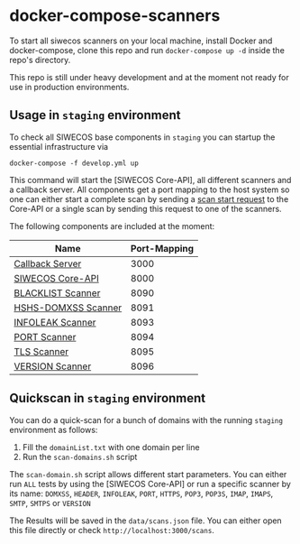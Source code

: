 # docker-compose-scanners

To start all siwecos scanners on your local machine, install Docker and docker-compose,
clone this repo and run `docker-compose up -d` inside the repo's directory.

This repo is still under heavy development and at the moment not ready for use in production environments.


## Usage in `staging` environment
To check all SIWECOS base components in `staging` you can startup the essential infrastructure via

```
docker-compose -f develop.yml up
```

This command will start the [SIWECOS Core-API], all different scanners and a callback server.
All components get a port mapping to the host system so one can either start a complete scan by sending a [scan start request](https://github.com/SIWECOS/siwecos-core-api/tree/develop#request-interface) to the Core-API or a single scan by sending this request to one of the scanners.


The following components are included at the moment:

| Name                                                                  | Port-Mapping |
| --------------------------------------------------------------------- | ------------ |
| [Callback Server](https://github.com/SIWECOS/callback-server)         | 3000         |
| [SIWECOS Core-API](https://github.com/SIWECOS/siwecos-core-api)       | 8000         |
| [BLACKLIST Scanner](https://github.com/SIWECOS/Ini-S-Scanner)         | 8090         |
| [HSHS-DOMXSS Scanner](https://github.com/SIWECOS/HSHS-DOMXSS-Scanner) | 8091         |
| [INFOLEAK Scanner](https://github.com/SIWECOS/InfoLeak-Scanner)       | 8093         |
| [PORT Scanner](https://github.com/SIWECOS/WS-Port-Scanner)            | 8094         |
| [TLS Scanner](https://github.com/SIWECOS/WS-TLS-Scanner)              | 8095         |
| [VERSION Scanner](https://github.com/SIWECOS/Version-Scanner)         | 8096         |

## Quickscan in `staging` environment
You can do a quick-scan for a bunch of domains with the running `staging` environment as follows:

1. Fill the `domainList.txt` with one domain per line
2. Run the `scan-domains.sh` script

The `scan-domain.sh` script allows different start parameters.
You can either run `ALL` tests by using the [SIWECOS Core-API] or run a specific scanner by its name: `DOMXSS`, `HEADER`, `INFOLEAK`, `PORT`, `HTTPS`, `POP3`, `POP3S`, `IMAP`, `IMAPS`, `SMTP`, `SMTPS` or `VERSION`

The Results will be saved in the `data/scans.json` file.
You can either open this file directly or check `http://localhost:3000/scans`.

